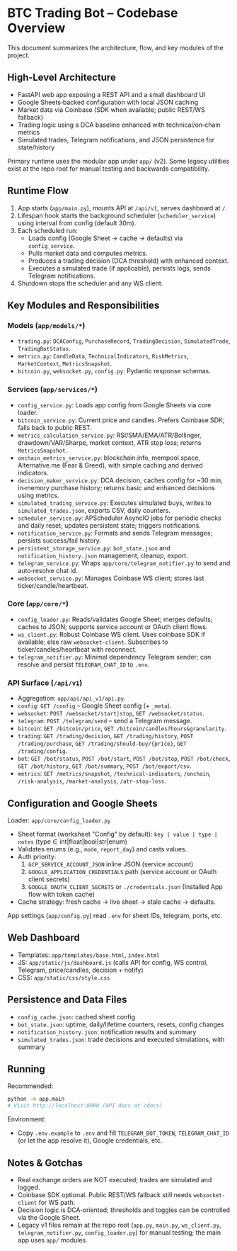 # BTC Trading Bot – Codebase Overview

This document summarizes the architecture, flow, and key modules of the project.

## High‑Level Architecture

- FastAPI web app exposing a REST API and a small dashboard UI
- Google Sheets‑backed configuration with local JSON caching
- Market data via Coinbase (SDK when available; public REST/WS fallback)
- Trading logic using a DCA baseline enhanced with technical/on‑chain metrics
- Simulated trades, Telegram notifications, and JSON persistence for state/history

Primary runtime uses the modular app under `app/` (v2). Some legacy utilities exist at the repo root for manual testing and backwards compatibility.

## Runtime Flow

1. App starts (`app/main.py`), mounts API at `/api/v1`, serves dashboard at `/`.
2. Lifespan hook starts the background scheduler (`scheduler_service`) using interval from config (default 30m).
3. Each scheduled run:
   - Loads config (Google Sheet → cache → defaults) via `config_service`.
   - Pulls market data and computes metrics.
   - Produces a trading decision (DCA threshold) with enhanced context.
   - Executes a simulated trade (if applicable), persists logs, sends Telegram notifications.
4. Shutdown stops the scheduler and any WS client.

## Key Modules and Responsibilities

### Models (`app/models/*`)
- `trading.py`: `DCAConfig`, `PurchaseRecord`, `TradingDecision`, `SimulatedTrade`, `TradingBotStatus`.
- `metrics.py`: `CandleData`, `TechnicalIndicators`, `RiskMetrics`, `MarketContext`, `MetricsSnapshot`.
- `bitcoin.py`, `websocket.py`, `config.py`: Pydantic response schemas.

### Services (`app/services/*`)
- `config_service.py`: Loads app config from Google Sheets via core loader.
- `bitcoin_service.py`: Current price and candles. Prefers Coinbase SDK; falls back to public REST.
- `metrics_calculation_service.py`: RSI/SMA/EMA/ATR/Bollinger, drawdown/VAR/Sharpe, market context, ATR stop loss; returns `MetricsSnapshot`.
- `onchain_metrics_service.py`: blockchain.info, mempool.space, Alternative.me (Fear & Greed), with simple caching and derived indicators.
- `decision_maker_service.py`: DCA decision; caches config for ~30 min; in‑memory purchase history; returns basic and enhanced decisions using metrics.
- `simulated_trading_service.py`: Executes simulated buys, writes to `simulated_trades.json`, exports CSV, daily counters.
- `scheduler_service.py`: APScheduler AsyncIO jobs for periodic checks and daily reset; updates persistent state; triggers notifications.
- `notification_service.py`: Formats and sends Telegram messages; persists success/fail history.
- `persistent_storage_service.py`: `bot_state.json` and `notification_history.json` management, cleanup, export.
- `telegram_service.py`: Wraps `app/core/telegram_notifier.py` to send and auto‑resolve chat id.
- `websocket_service.py`: Manages Coinbase WS client; stores last ticker/candle/heartbeat.

### Core (`app/core/*`)
- `config_loader.py`: Reads/validates Google Sheet; merges defaults; caches to JSON; supports service account or OAuth client flows.
- `ws_client.py`: Robust Coinbase WS client. Uses coinbase SDK if available; else raw `websocket-client`. Subscribes to ticker/candles/heartbeat with reconnect.
- `telegram_notifier.py`: Minimal dependency Telegram sender; can resolve and persist `TELEGRAM_CHAT_ID` to `.env`.

### API Surface (`/api/v1`)
- Aggregation: `app/api/api_v1/api.py`.
- `config`: `GET /config` – Google Sheet config (+ `_meta`).
- `websocket`: `POST /websocket/start|stop`, `GET /websocket/status`.
- `telegram`: `POST /telegram/send` – send a Telegram message.
- `bitcoin`: `GET /bitcoin/price`, `GET /bitcoin/candles?hours&granularity`.
- `trading`: `GET /trading/decision`, `GET /trading/history`, `POST /trading/purchase`, `GET /trading/should-buy/{price}`, `GET /trading/config`.
- `bot`: `GET /bot/status`, `POST /bot/start`, `POST /bot/stop`, `POST /bot/check`, `GET /bot/history`, `GET /bot/summary`, `POST /bot/export/csv`.
- `metrics`: `GET /metrics/snapshot`, `/technical-indicators`, `/onchain`, `/risk-analysis`, `/market-analysis`, `/atr-stop-loss`.

## Configuration and Google Sheets

Loader: `app/core/config_loader.py`

- Sheet format (worksheet "Config" by default):
  `key | value | type | notes` (type ∈ int|float|bool|str|enum)
- Validates enums (e.g., `mode`, `report_day`) and casts values.
- Auth priority:
  1) `GCP_SERVICE_ACCOUNT_JSON` inline JSON (service account)
  2) `GOOGLE_APPLICATION_CREDENTIALS` path (service account or OAuth client secrets)
  3) `GOOGLE_OAUTH_CLIENT_SECRETS` or `./credentials.json` (Installed App flow with token cache)
- Cache strategy: fresh cache → live sheet → stale cache → defaults.

App settings (`app/config.py`) read `.env` for sheet IDs, telegram, ports, etc.

## Web Dashboard

- Templates: `app/templates/base.html`, `index.html`
- JS: `app/static/js/dashboard.js` (calls API for config, WS control, Telegram, price/candles, decision + notify)
- CSS: `app/static/css/style.css`

## Persistence and Data Files

- `config_cache.json`: cached sheet config
- `bot_state.json`: uptime, daily/lifetime counters, resets, config changes
- `notification_history.json`: notification results and summary
- `simulated_trades.json`: trade decisions and executed simulations, with summary

## Running

Recommended:

```bash
python -m app.main
# Visit http://localhost:8000 (API docs at /docs)
```

Environment:
- Copy `.env.example` to `.env` and fill `TELEGRAM_BOT_TOKEN`, `TELEGRAM_CHAT_ID` (or let the app resolve it), Google credentials, etc.

## Notes & Gotchas

- Real exchange orders are NOT executed; trades are simulated and logged.
- Coinbase SDK optional. Public REST/WS fallback still needs `websocket-client` for WS path.
- Decision logic is DCA‑oriented; thresholds and toggles can be controlled via the Google Sheet.
- Legacy v1 files remain at the repo root (`app.py`, `main.py`, `ws_client.py`, `telegram_notifier.py`, `config_loader.py`) for manual testing; the main app uses `app/` modules.

